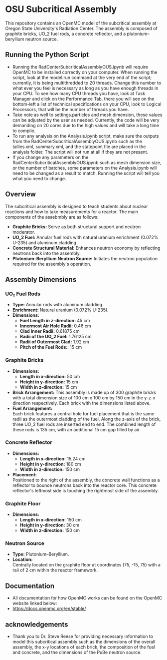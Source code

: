 # OSU Subcritical Assembly

This repository contains an OpenMC model of the subcritical assembly at Oregon State University's Radiation Center. The assembly is composed of graphite bricks, UO_2 fuel rods, a concrete reflector, and a plutonium–beryllium neutron source.

## Running the Python Script
- Running the RadCenterSubcriticalAssemblyOUS.ipynb will require OpenMC to be installed correctly on your computer. When running the script, look at the model.run command at the very end of the script; currently, it is being multithredded to 20 threads. Change this number to what ever you feel is necessary as long as you have enough threads in your CPU. To see how many CPU threads you have, look at Task Manager and click on the Performance Tab, there you will see on the bottom-left a list of technical specifications on your CPU, look to Logical Processors, that will be the number of threads you have.
- Take note as well to settings.particles and mesh.dimension, these values can be adjusted by the user as needed. Currently, the code will be very demanding on 20 cores due to the high values and will take a long time to compile.
- To run any analysis on the Analysis.ipynb script, make sure the outputs from the RadCenterSubcriticalAssemblyOUS.ipynb such as the tallies.xml, summary.xml, and the statepoint file are placed in the analysis folder. The script will not run at all if they are not present.
- If you change any parameters on the RadCenterSubcriticalAssemblyOUS.ipynb such as mesh dimension size, or the number of batches, some parameters on the Analysis.ipynb will need to be changed as a result to match. Running the script will tell you what you need to change. 

## Overview

The subcritical assembly is designed to teach students about nuclear reactions and how to take measurements for a reactor. The main components of the assebmbly are as follows:

- **Graphite Bricks:** Serve as both structural support and neutron moderator.
- **UO_2 Fuel:** Annular fuel rods with natural uranium enrichment (0.072% U-235) and aluminum cladding.
- **Concrete Structural Material:** Enhances neutron economy by reflecting neutrons back into the assembly.
- **Plutonium–Beryllium Neutron Source:** Initiates the neutron population required for the assembly's operation.

## Assembly Dimensions

### UO₂ Fuel Rods
- **Type:** Annular rods with aluminum cladding.
- **Enrichment:** Natural uranium (0.072% U-235).
- **Dimensions:** 
  - **Fuel Length in z-direction:** 45 cm
  - **Innermost Air Hole Radii:** 0.46 cm
  - **Clad Inner Radii:** 0.61875 cm
  - **Radii of the UO_2 Fuel:** 1.76125 cm
  - **Radii of Outermost Clad:** 1.92 cm
  - **Pitch of the Fuel Rods:**: 15 cm

### Graphite Bricks
- **Dimensions:**
  - **Length in x-direction:** 50 cm
  - **Height in y-direction:** 15 cm
  - **Width in z-direction:** 15 cm
- **Brick Arrangement:**
  This assembly is made up of 300 graphite bricks with a total dimension size of 100 cm x 100 cm by 150 cm in the y-z-x direction respectively. Each brick with the dimensions listed above. 
- **Fuel Arrangement:**  
  Each brick features a central hole for fuel placement that is the same radii as the outermost cladding of the fuel. Along the z-axis of the brick, three UO_2 fuel rods are inserted end to end. The combined length of these rods is 135 cm, with an additional 15 cm gap filled by air.

### Concrete Reflector
- **Dimensions:**
  - **Length in x-direction:** 15.24 cm
  - **Height in y-direction:** 180 cm
  - **Width in z-direction:** 150 cm
- **Placement:**  
  Positioned to the right of the assembly, the concrete wall functions as a reflector to bounce neutrons back into the reactor core. This concrete reflector's leftmost side is touching the rightmost side of the assembly.

### Graphite Floor
- **Dimensions:**
  - **Length in x-direction:** 150 cm
  - **Height in y-direction:** 30 cm
  - **Width in z-direction:** 150 cm

### Neutron Source
- **Type:** Plutonium–Beryllium.
- **Location:**  
  Centrally located on the graphite floor at coordinates (75, -15, 75) with a raii of 2 cm within the reactor framework.

## Documentation
- All documentation for how OpenMC works can be found on the OpenMC website linked below:
- https://docs.openmc.org/en/stable/

## acknowledgements
- Thank you to Dr. Steve Reese for providing necessary information to model this subcritical assembly such as the dimensions of the overall assembly, the x-y locations of each brick, the composition of the fuel and concrete, and the dimensions of the PuBe neutron source. 
